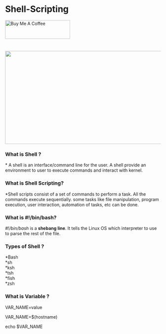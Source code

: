 # Shell-Scripting

<a href="https://www.buymeacoffee.com/cyberkhare" target="_blank"><img src="https://helloimjessa.files.wordpress.com/2021/06/bmc-button.png" alt="Buy Me A Coffee" height="60" width="210" ></a>



<h1 align="center">   </h1>

<p align="center">  <img height="300" width="570" src="https://media.licdn.com/dms/image/D4D12AQFyLZBgxb109A/article-cover_image-shrink_600_2000/0/1678105450255?e=2147483647&v=beta&t=uVpOz-H89BuUCtcdN2J5HXp9C5r5h59WMbsJ-gqwjps" > 



<h3 align="Left">     What is Shell ?     </h3>

<p>* A shell is an interface/command line for the user. A shell provide an environment to user to execute commands and interact with kernel.
</p>

<h3 align="Left">     What is Shell Scripting?     </h3>

<p>*Shell scripts consist of a set of commands to perform a task. All the commands execute sequentially. some tasks like file manipulation, program execution, user interaction, automation of tasks, etc can be done.</p>


<h3 align="Left">     What is  #!/bin/bash?     </h3>

_#!/bin/bash_ is a **shebang line**. It tells the Linux OS which interpreter to use to parse the rest of the file.

<h3 align="Left">   Types of Shell ?     </h3>
*Bash <br>
*sh <br>
*ksh <br>
*tsh <br>
*fish <br>
*zsh <be>

<h3 align="Left">   What is Variable ?     </h3>

VAR_NAME=value  <br>

VAR_NAME=$(hostname) <br>

echo  $VAR_NAME <br>

